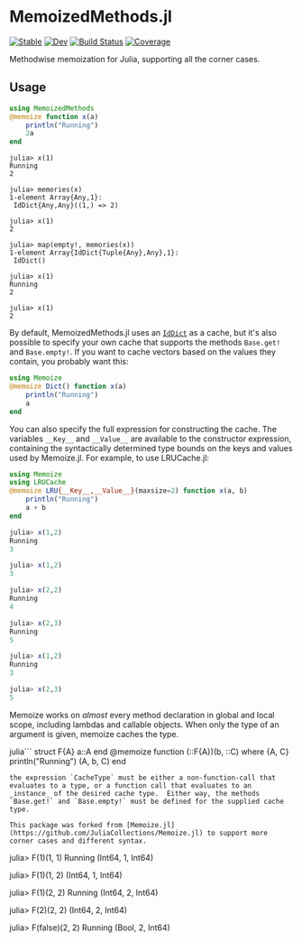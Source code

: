 # MemoizedMethods.jl

[![Stable](https://img.shields.io/badge/docs-stable-blue.svg)](https://peterahrens.github.io/MemoizedMethods.jl/stable)
[![Dev](https://img.shields.io/badge/docs-dev-blue.svg)](https://peterahrens.github.io/MemoizedMethods.jl/dev)
[![Build Status](https://github.com/peterahrens/MemoizedMethods.jl/workflows/CI/badge.svg)](https://github.com/peterahrens/MemoizedMethods.jl/actions)
[![Coverage](https://codecov.io/gh/peterahrens/MemoizedMethods.jl/branch/master/graph/badge.svg)](https://codecov.io/gh/peterahrens/MemoizedMethods.jl)

Methodwise memoization for Julia, supporting all the corner cases. 

## Usage

```julia
using MemoizedMethods
@memoize function x(a)
	println("Running")
	2a
end
```

```
julia> x(1)
Running
2

julia> memories(x)
1-element Array{Any,1}:
 IdDict{Any,Any}((1,) => 2)

julia> x(1)
2

julia> map(empty!, memories(x))
1-element Array{IdDict{Tuple{Any},Any},1}:
 IdDict()

julia> x(1)
Running
2

julia> x(1)
2
```

By default, MemoizedMethods.jl uses an [`IdDict`](https://docs.julialang.org/en/v1/base/collections/#Base.IdDict) as a cache, but it's also possible to specify your own cache that supports the methods `Base.get!` and `Base.empty!`. If you want to cache vectors based on the values they contain, you probably want this:

```julia
using Memoize
@memoize Dict() function x(a)
	println("Running")
	a
end
```

You can also specify the full expression for constructing the cache. The variables `__Key__` and `__Value__` are available to the constructor expression, containing the syntactically determined type bounds on the keys and values used by Memoize.jl.  For example, to use LRUCache.jl:

```julia
using Memoize
using LRUCache
@memoize LRU{__Key__,__Value__}(maxsize=2) function x(a, b)
    println("Running")
    a + b
end
```

```julia
julia> x(1,2)
Running
3

julia> x(1,2)
3

julia> x(2,2)
Running
4

julia> x(2,3)
Running
5

julia> x(1,2)
Running
3

julia> x(2,3)
5
```

Memoize works on *almost* every method declaration in global and local scope, including lambdas and callable objects. When only the type of an argument is given, memoize caches the type.

julia```
struct F{A}
	a::A
end
@memoize function (::F{A})(b, ::C) where {A, C}
	println("Running")
	(A, b, C)
end
```
the expression `CacheType` must be either a non-function-call that evaluates to a type, or a function call that evaluates to an _instance_ of the desired cache type.  Either way, the methods `Base.get!` and `Base.empty!` must be defined for the supplied cache type.

This package was forked from [Memoize.jl](https://github.com/JuliaCollections/Memoize.jl) to support more corner cases and different syntax.

```
julia> F(1)(1, 1)
Running
(Int64, 1, Int64)

julia> F(1)(1, 2)
(Int64, 1, Int64)

julia> F(1)(2, 2)
Running
(Int64, 2, Int64)

julia> F(2)(2, 2)
(Int64, 2, Int64)

julia> F(false)(2, 2)
Running
(Bool, 2, Int64)
```
